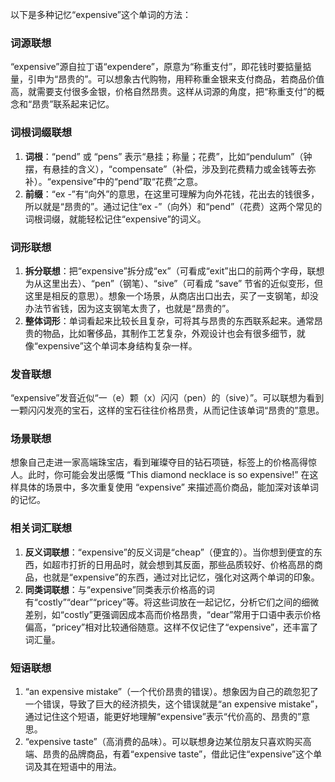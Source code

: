 以下是多种记忆“expensive”这个单词的方法：

### 词源联想
“expensive”源自拉丁语“expendere”，原意为“称重支付”，即花钱时要掂量掂量，引申为“昂贵的”。可以想象古代购物，用秤称重金银来支付商品，若商品价值高，就需要支付很多金银，价格自然昂贵。这样从词源的角度，把“称重支付”的概念和“昂贵”联系起来记忆。

### 词根词缀联想
1. **词根**：“pend” 或 “pens” 表示“悬挂；称量；花费”，比如“pendulum”（钟摆，有悬挂的含义），“compensate”（补偿，涉及到花费精力或金钱等去弥补）。“expensive”中的“pend”取“花费”之意。
2. **前缀**：“ex -”有“向外”的意思，在这里可理解为向外花钱，花出去的钱很多，所以就是“昂贵的”。通过记住“ex -”（向外）和“pend”（花费）这两个常见的词根词缀，就能轻松记住“expensive”的词义。

### 词形联想
1. **拆分联想**：把“expensive”拆分成“ex”（可看成“exit”出口的前两个字母，联想为从这里出去）、“pen”（钢笔）、“sive”（可看成 “save” 节省的近似变形，但这里是相反的意思）。想象一个场景，从商店出口出去，买了一支钢笔，却没办法节省钱，因为这支钢笔太贵了，也就是“昂贵的”。
2. **整体词形**：单词看起来比较长且复杂，可将其与昂贵的东西联系起来。通常昂贵的物品，比如奢侈品，其制作工艺复杂，外观设计也会有很多细节，就像“expensive”这个单词本身结构复杂一样。

### 发音联想
“expensive”发音近似“一（e）颗（x）闪闪（pen）的（sive）”。可以联想为看到一颗闪闪发亮的宝石，这样的宝石往往价格昂贵，从而记住该单词“昂贵的”意思。

### 场景联想
想象自己走进一家高端珠宝店，看到璀璨夺目的钻石项链，标签上的价格高得惊人。此时，你可能会发出感慨 “This diamond necklace is so expensive!” 在这样具体的场景中，多次重复使用 “expensive” 来描述高价商品，能加深对该单词的记忆。

### 相关词汇联想
1. **反义词联想**：“expensive”的反义词是“cheap”（便宜的）。当你想到便宜的东西，如超市打折的日用品时，就会想到其反面，那些品质较好、价格高昂的商品，也就是“expensive”的东西，通过对比记忆，强化对这两个单词的印象。
2. **同类词联想**：与“expensive”同类表示价格高的词有“costly”“dear”“pricey”等。将这些词放在一起记忆，分析它们之间的细微差别，如“costly”更强调因成本高而价格昂贵，“dear”常用于口语中表示价格偏高，“pricey”相对比较通俗随意。这样不仅记住了“expensive”，还丰富了词汇量。

### 短语联想
1. “an expensive mistake”（一个代价昂贵的错误）。想象因为自己的疏忽犯了一个错误，导致了巨大的经济损失，这个错误就是“an expensive mistake”，通过记住这个短语，能更好地理解“expensive”表示“代价高的、昂贵的”意思。
2. “expensive taste”（高消费的品味）。可以联想身边某位朋友只喜欢购买高端、昂贵的品牌商品，有着“expensive taste”，借此记住“expensive”这个单词及其在短语中的用法。 